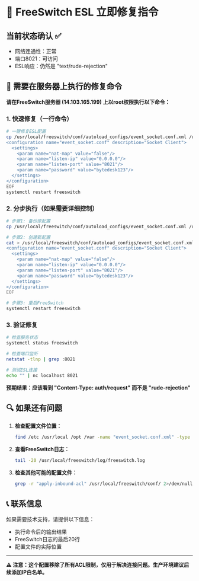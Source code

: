 # 🚨 FreeSwitch ESL 立即修复指令

## 当前状态确认 ✅
- 网络连通性：正常
- 端口8021：可访问
- ESL响应：仍然是 "text/rude-rejection"

## 🔧 需要在服务器上执行的修复命令

**请在FreeSwitch服务器 (14.103.165.199) 上以root权限执行以下命令：**

### 1. 快速修复（一行命令）

```bash
# 一键修复ESL配置
cp /usr/local/freeswitch/conf/autoload_configs/event_socket.conf.xml /usr/local/freeswitch/conf/autoload_configs/event_socket.conf.xml.backup.$(date +%Y%m%d) && cat > /usr/local/freeswitch/conf/autoload_configs/event_socket.conf.xml << 'EOF'
<configuration name="event_socket.conf" description="Socket Client">
  <settings>
    <param name="nat-map" value="false"/>
    <param name="listen-ip" value="0.0.0.0"/>
    <param name="listen-port" value="8021"/>
    <param name="password" value="bytedesk123"/>
  </settings>
</configuration>
EOF
systemctl restart freeswitch
```

### 2. 分步执行（如果需要详细控制）

```bash
# 步骤1: 备份原配置
cp /usr/local/freeswitch/conf/autoload_configs/event_socket.conf.xml /usr/local/freeswitch/conf/autoload_configs/event_socket.conf.xml.backup

# 步骤2: 创建新配置
cat > /usr/local/freeswitch/conf/autoload_configs/event_socket.conf.xml << 'EOF'
<configuration name="event_socket.conf" description="Socket Client">
  <settings>
    <param name="nat-map" value="false"/>
    <param name="listen-ip" value="0.0.0.0"/>
    <param name="listen-port" value="8021"/>
    <param name="password" value="bytedesk123"/>
  </settings>
</configuration>
EOF

# 步骤3: 重启FreeSwitch
systemctl restart freeswitch
```

### 3. 验证修复

```bash
# 检查服务状态
systemctl status freeswitch

# 检查端口监听
netstat -tlnp | grep :8021

# 测试ESL连接
echo "" | nc localhost 8021
```

**预期结果：应该看到 "Content-Type: auth/request" 而不是 "rude-rejection"**

## 🔍 如果还有问题

1. **检查配置文件位置：**
   ```bash
   find /etc /usr/local /opt /var -name "event_socket.conf.xml" -type f 2>/dev/null
   ```

2. **查看FreeSwitch日志：**
   ```bash
   tail -20 /usr/local/freeswitch/log/freeswitch.log
   ```

3. **检查其他可能的配置文件：**
   ```bash
   grep -r "apply-inbound-acl" /usr/local/freeswitch/conf/ 2>/dev/null
   ```

## 📞 联系信息

如果需要技术支持，请提供以下信息：
- 执行命令后的输出结果
- FreeSwitch日志的最后20行
- 配置文件的实际位置

---

**⚠️ 注意：这个配置移除了所有ACL限制，仅用于解决连接问题。生产环境建议后续添加IP白名单。**
